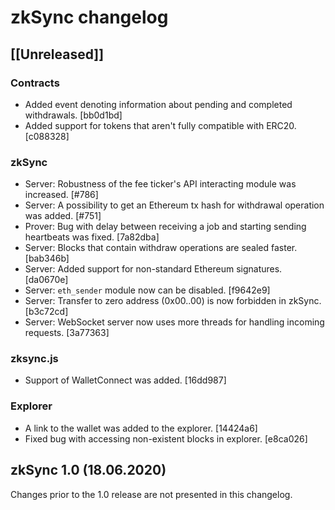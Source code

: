 # zkSync changelog

## [[Unreleased]]

### Contracts

- Added event denoting information about pending and completed withdrawals. [bb0d1bd]
- Added support for tokens that aren't fully compatible with ERC20. [c088328]

### zkSync

- Server: Robustness of the fee ticker's API interacting module was increased. [#786]
- Server: A possibility to get an Ethereum tx hash for withdrawal operation was added. [#751]
- Prover: Bug with delay between receiving a job and starting sending heartbeats was fixed. [7a82dba]
- Server: Blocks that contain withdraw operations are sealed faster. [bab346b]
- Server: Added support for non-standard Ethereum signatures. [da0670e]
- Server: `eth_sender` module now can be disabled. [f9642e9]
- Server: Transfer to zero address (0x00..00) is now forbidden in zkSync. [b3c72cd]
- Server: WebSocket server now uses more threads for handling incoming requests. [3a77363]

### zksync.js

- Support of WalletConnect was added. [16dd987]

### Explorer

- A link to the wallet was added to the explorer. [14424a6]
- Fixed bug with accessing non-existent blocks in explorer. [e8ca026]

## zkSync 1.0 (18.06.2020)

Changes prior to the 1.0 release are not presented in this changelog.

